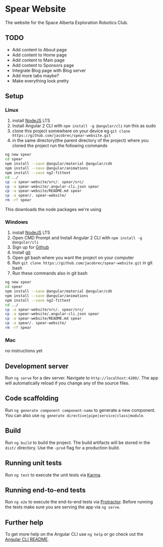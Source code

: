 # Spear Website

The website for the Space Alberta Exploration Robotics Club.

## TODO
- Add content to About page
- Add content to Home page
- Add content to Main page
- Add content to Sponsors page
- Integrate Blog page with Blog server
- Add more tabs maybe?
- Make everything look pretty


## Setup
### Linux
1. install [NodeJS](https://nodejs.org/en/) LTS
2. Install Angular 2 CLI with `npm install -g @angular/cli` run this as sudo
2. clone this project somewhere on your device eg `git clone https://github.com/jacobrec/spear-website.git`
3. in the same directory(the parent directory of the project) where you cloned the project run the following commands
```bash
ng new spear
cd spear
npm install --save @angular/material @angular/cdk
npm install --save @angular/animations
npm install --save ng2-fittext
cd ../
cp -a spear-website/src/. spear/src/
cp -a spear-website/.angular-cli.json spear
cp -a spear-website/README.md spear
cp -a spear/. spear-website/
rm -rf spear
```
This downloads the node packages we're using
### Windows
1. install [NodeJS](https://nodejs.org/en/) LTS
2. Open CMD Prompt and Install Angular 2 CLI with `npm install -g @angular/cli`
3. Sign up for [Github](https://github.com)
3. Install [git](https://git-scm.com/download/win)
4. Open git bash where you want the project on your computer
5. Run `git clone https://github.com/jacobrec/spear-website.git` in git bash
5. Run these commands also in git bash
```bash
ng new spear
cd spear
npm install --save @angular/material @angular/cdk
npm install --save @angular/animations
npm install --save ng2-fittext
cd ../
cp -a spear-website/src/. spear/src/
cp -a spear-website/.angular-cli.json spear
cp -a spear-website/README.md spear
cp -a spear/. spear-website/
rm -rf spear
```
### Mac
no instructions yet

## Development server

Run `ng serve` for a dev server. Navigate to `http://localhost:4200/`. The app will automatically reload if you change any of the source files.

## Code scaffolding

Run `ng generate component component-name` to generate a new component. You can also use `ng generate directive|pipe|service|class|module`.

## Build

Run `ng build` to build the project. The build artifacts will be stored in the `dist/` directory. Use the `-prod` flag for a production build.

## Running unit tests

Run `ng test` to execute the unit tests via [Karma](https://karma-runner.github.io).

## Running end-to-end tests

Run `ng e2e` to execute the end-to-end tests via [Protractor](http://www.protractortest.org/).
Before running the tests make sure you are serving the app via `ng serve`.

## Further help

To get more help on the Angular CLI use `ng help` or go check out the [Angular CLI README](https://github.com/angular/angular-cli/blob/master/README.md).
